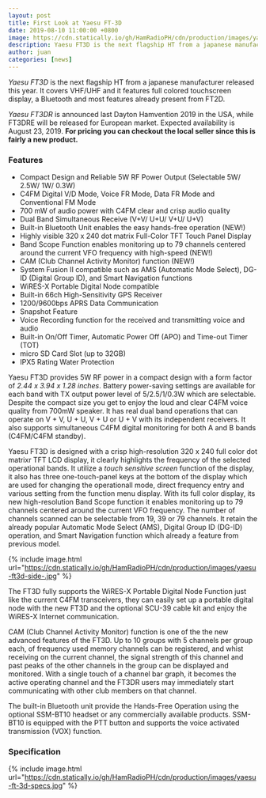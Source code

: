 ```yaml
---
layout: post
title: First Look at Yaesu FT-3D
date: 2019-08-10 11:00:00 +0800
image: https://cdn.statically.io/gh/HamRadioPH/cdn/production/images/yaesu-ft-3d.jpg
description: Yaesu FT3D is the next flagship HT from a japanese manufacturer released this year.
author: juan
categories: [news]
---
```


*Yaesu FT3D* is the next flagship HT from a japanese manufacturer released this year. It covers VHF/UHF and it features full colored touchscreen display, a Bluetooth and most features already present from FT2D.

*Yaesu FT3DR* is announced last Dayton Hamvention 2019 in the USA, while FT3DRE will be released for European market. Expected availability is August 23, 2019. **For pricing you can checkout the local seller since this is fairly a new product.**

### Features

- Compact Design and Reliable 5W RF Power Output (Selectable 5W/ 2.5W/ 1W/ 0.3W)
- C4FM Digital V/D Mode, Voice FR Mode, Data FR Mode and Conventional FM Mode
- 700 mW of audio power with C4FM clear and crisp audio quality
- Dual Band Simultaneous Receive (V+V/ U+U/ V+U/ U+V)
- Built-in Bluetooth Unit enables the easy hands-free operation (NEW!)
- Highly visible 320 x 240 dot matrix Full-Color TFT Touch Panel Display
- Band Scope Function enables monitoring up to 79 channels centered around the current VFO frequency with high-speed (NEW!)
- CAM (Club Channel Activity Monitor) function (NEW!)
- System Fusion II compatible such as AMS (Automatic Mode Select), DG-ID (Digital Group ID), and Smart Navigation functions
- WiRES-X Portable Digital Node compatible
- Built-in 66ch High-Sensitivity GPS Receiver
- 1200/9600bps APRS Data Communication
- Snapshot Feature
- Voice Recording function for the received and transmitting voice and audio
- Built-in On/Off Timer, Automatic Power Off (APO) and Time-out Timer (TOT)
- micro SD Card Slot (up to 32GB)
- IPX5 Rating Water Protection


Yaesu FT3D provides 5W RF power in a compact design with a form factor of *2.44 x 3.94 x 1.28 inches*. Battery power-saving settings are available for each band with TX output power level  of 5/2.5/1/0.3W which are selectable. Despite the compact size you get to enjoy the loud and clear C4FM voice quality from 700mW speaker. It has real dual band operations  that can operate on V + V, U + U, V + U or U + V with its independent receivers. It also supports simultaneous C4FM digital monitoring for both A and B bands (C4FM/C4FM standby). 

Yaesu FT3D is designed with a crisp high-resolution 320 x 240 full color dot matrixr TFT LCD display, it clearly highlights the frequency of the selected operational bands. It utilize a *touch sensitive screen* function of the display, it also has three one-touch-panel keys at the bottom of the display which are used for changing the operationall mode, direct frequency entry and various setting from the function menu display. With its full color display, its new high-resolution Band Scope function it  enables monitoring up to 79 channels centered around the current VFO frequency. The number of channels scanned can be selectable from 19, 39 or 79 channels. It retain the already popular Automatic Mode Select (AMS), Digital Group ID (DG-ID) operation, and Smart Navigation function which already a feature from previous model.

{% include image.html url="https://cdn.statically.io/gh/HamRadioPH/cdn/production/images/yaesu-ft3d-side-.jpg" %}

The FT3D fully supports the WiRES-X Portable Digital Node Function just like the current C4FM transceivers, they can easily set up a portable digital node with the new FT3D and the optional SCU-39 cable kit and enjoy the WiRES-X Internet communication.

CAM (Club Channel Activity Monitor) function is one of the the new advanced features of the FT3D. Up to 10 groups with 5 channels per group each, of frequency used memory channels can be registered, and whist receiving on the current channel, the signal strength of this channel and past peaks of the other channels in the group can be displayed and monitored. With a single touch of a channel bar graph, it becomes the active operating channel and the FT3DR users may immediately start communicating with other club members on that channel.

The built-in Bluetooth unit provide the Hands-Free Operation using the optional SSM-BT10 headset or any commercially available products. SSM-BT10 is equipped with the PTT button and supports the voice activated transmission (VOX) function.

### Specification

{% include image.html url="https://cdn.statically.io/gh/HamRadioPH/cdn/production/images/yaesu-ft-3d-specs.jpg" %}